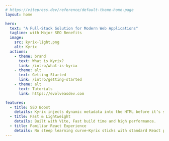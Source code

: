 ```yaml
---
# https://vitepress.dev/reference/default-theme-home-page
layout: home

hero:
  text: "A Full-Stack Solution for Modern Web Applications"
  tagline: with Major SEO Benefits
  image:
    src: kyrix-light.png
    alt: Kyrix
  actions:
    - theme: brand
      text: What is Kyrix?
      link: /intro/what-is-kyrix
    - theme: alt
      text: Getting Started
      link: /intro/getting-started
    - theme: alt
      text: Tutorials
      link: https://evolveasdev.com

features:
  - title: SEO Boost
    details: Kyrix injects dynamic metadata into the HTML before it’s served, giving significant SEO benefits.
  - title: Fast & Lightweight
    details: Built with Vite, Fast build time and high performance.
  - title: Familiar React Experience
    details: No steep learning curve—Kyrix sticks with standard React practices and client-side rendering.
---
```


